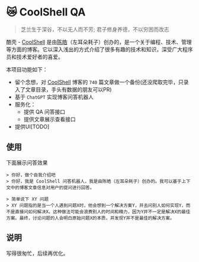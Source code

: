 # 😿 CoolShell QA

>芝兰生于深谷，不以无人而不芳; 君子修身养德，不以穷困而改志

酷壳 - [CoolShell](https://coolshell.cn/) 是由[陈皓](https://github.com/haoel)（左耳朵耗子）创办的，是一个关于编程、技术、管理等方面的博客。它以深入浅出的方式介绍了很多有趣的技术和知识，深受广大程序员和技术爱好者的喜爱。

本项目功能如下：

- 留个念想，对 [CoolShell](https://coolshell.cn/) 博客的 `740` 篇文章做一个备份(还没爬取完毕，只录入了文章目录，手头有数据的朋友可以PR)
- 基于  `ChatGPT` 实现博客问答机器人
- 服务化：
  - 提供 QA 问答接口
  - 提供文章展示查看接口
- 提供UI[TODO]

## 使用

下面展示问答效果

```shell
> 你好，做个自我介绍吧
> 你好，我是 CoolShell 问答机器人，我是由陈皓（左耳朵耗子）创办的。我可以基于上下文中的博客文章信息对用户的提问进行回答。

> 简单说下 XY 问题
> XY 问题指的是当一个人遇到问题X时，他会想到一个解决方案Y，并去问别人如何实现Y，而不是直接问如何解决X。这种做法可能会浪费别人的时间和精力，因为Y并不一定是解决X的最佳方案。最终，讨论问题的人会明白原始问题X的本质，并发现Y并不是最佳的解决方案。
```

## 说明

写得很匆忙，后续再优化。
